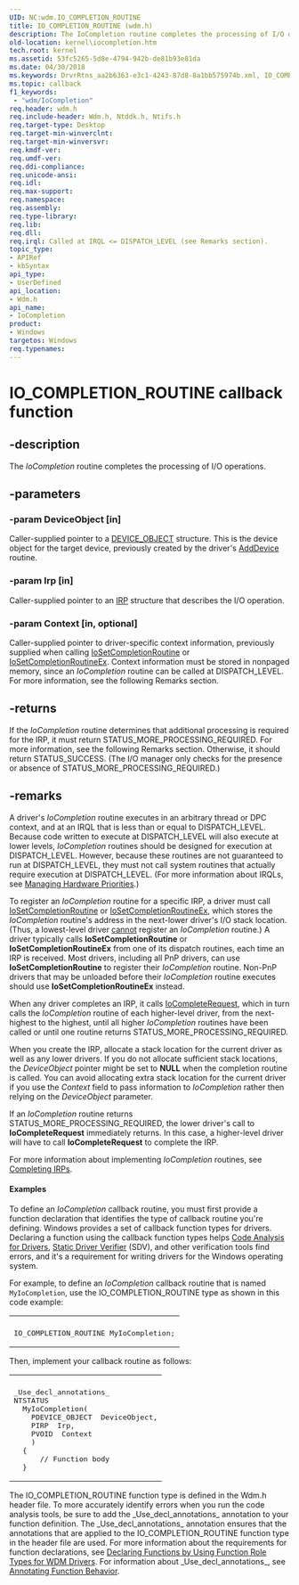 ```yaml
---
UID: NC:wdm.IO_COMPLETION_ROUTINE
title: IO_COMPLETION_ROUTINE (wdm.h)
description: The IoCompletion routine completes the processing of I/O operations.
old-location: kernel\iocompletion.htm
tech.root: kernel
ms.assetid: 53fc5265-5d8e-4794-942b-de81b93e81da
ms.date: 04/30/2018
ms.keywords: DrvrRtns_aa2b6363-e3c1-4243-87d8-8a1bb575974b.xml, IO_COMPLETION_ROUTINE, IoCompletion, IoCompletion routine [Kernel-Mode Driver Architecture], kernel.iocompletion, wdm/IoCompletion
ms.topic: callback
f1_keywords:
 - "wdm/IoCompletion"
req.header: wdm.h
req.include-header: Wdm.h, Ntddk.h, Ntifs.h
req.target-type: Desktop
req.target-min-winverclnt: 
req.target-min-winversvr: 
req.kmdf-ver: 
req.umdf-ver: 
req.ddi-compliance: 
req.unicode-ansi: 
req.idl: 
req.max-support: 
req.namespace: 
req.assembly: 
req.type-library: 
req.lib: 
req.dll: 
req.irql: Called at IRQL <= DISPATCH_LEVEL (see Remarks section).
topic_type:
- APIRef
- kbSyntax
api_type:
- UserDefined
api_location:
- Wdm.h
api_name:
- IoCompletion
product:
- Windows
targetos: Windows
req.typenames: 
---
```


# IO_COMPLETION_ROUTINE callback function


## -description


The <i>IoCompletion</i> routine completes the processing of I/O operations.


## -parameters




### -param DeviceObject [in]

Caller-supplied pointer to a <a href="https://docs.microsoft.com/windows-hardware/drivers/ddi/content/wdm/ns-wdm-_device_object">DEVICE_OBJECT</a> structure. This is the device object for the target device, previously created by the driver's <a href="https://docs.microsoft.com/windows-hardware/drivers/ddi/content/wdm/nc-wdm-driver_add_device">AddDevice</a> routine.


### -param Irp [in]

Caller-supplied pointer to an <a href="https://docs.microsoft.com/windows-hardware/drivers/ddi/content/wdm/ns-wdm-_irp">IRP</a> structure that describes the I/O operation.


### -param Context [in, optional]

Caller-supplied pointer to driver-specific context information, previously supplied when calling <a href="https://docs.microsoft.com/windows-hardware/drivers/ddi/content/wdm/nf-wdm-iosetcompletionroutine">IoSetCompletionRoutine</a> or <a href="https://docs.microsoft.com/windows-hardware/drivers/ddi/content/wdm/nf-wdm-iosetcompletionroutineex">IoSetCompletionRoutineEx</a>. Context information must be stored in nonpaged memory, since an <i>IoCompletion</i> routine can be called at DISPATCH_LEVEL. For more information, see the following Remarks section.


## -returns



If the <i>IoCompletion</i> routine determines that additional processing is required for the IRP, it must return STATUS_MORE_PROCESSING_REQUIRED. For more information, see the following Remarks section. Otherwise, it should return STATUS_SUCCESS. (The I/O manager only checks for the presence or absence of STATUS_MORE_PROCESSING_REQUIRED.)




## -remarks



A driver's <i>IoCompletion</i> routine executes in an arbitrary thread or DPC context, and at an IRQL that is less than or equal to DISPATCH_LEVEL. Because code written to execute at DISPATCH_LEVEL will also execute at lower levels, <i>IoCompletion</i> routines should be designed for execution at DISPATCH_LEVEL. However, because these routines are not guaranteed to run at DISPATCH_LEVEL, they must not call system routines that actually require execution at DISPATCH_LEVEL. (For more information about IRQLs, see <a href="https://docs.microsoft.com/windows-hardware/drivers/kernel/managing-hardware-priorities">Managing Hardware Priorities</a>.)

To register an <i>IoCompletion</i> routine for a specific IRP, a driver must call <a href="https://docs.microsoft.com/windows-hardware/drivers/ddi/content/wdm/nf-wdm-iosetcompletionroutine">IoSetCompletionRoutine</a> or <a href="https://docs.microsoft.com/windows-hardware/drivers/ddi/content/wdm/nf-wdm-iosetcompletionroutineex">IoSetCompletionRoutineEx</a>, which stores the <i>IoCompletion</i> routine's address in the next-lower driver's I/O stack location. (Thus, a lowest-level driver <u>cannot</u> register an <i>IoCompletion</i> routine.) A driver typically calls <b>IoSetCompletionRoutine</b> or <b>IoSetCompletionRoutineEx</b> from one of its dispatch routines, each time an IRP is received. Most drivers, including all PnP drivers, can use<b> IoSetCompletionRoutine</b> to register their <i>IoCompletion</i> routine. Non-PnP drivers that may be unloaded before their <i>IoCompletion</i> routine executes should use <b>IoSetCompletionRoutineEx</b> instead.

When any driver completes an IRP, it calls <a href="https://docs.microsoft.com/windows-hardware/drivers/ddi/content/wdm/nf-wdm-iocompleterequest">IoCompleteRequest</a>, which in turn calls the <i>IoCompletion</i> routine of each higher-level driver, from the next-highest to the highest, until all higher <i>IoCompletion</i> routines have been called or until one routine returns STATUS_MORE_PROCESSING_REQUIRED.

When you create the IRP, allocate a stack location for the current driver as well as any lower drivers. If you do not allocate sufficient stack locations, the <i>DeviceObject</i> pointer might be set to <b>NULL</b> when the completion routine is called. You can avoid allocating extra stack location for the current driver if you use the <i>Context</i> field to pass information to <i>IoCompletion</i> rather then relying on the <i>DeviceObject</i> parameter.

If an <i>IoCompletion</i> routine returns STATUS_MORE_PROCESSING_REQUIRED, the lower driver's call to <b>IoCompleteRequest</b> immediately returns. In this case, a higher-level driver will have to call <b>IoCompleteRequest</b> to complete the IRP.

For more information about implementing <i>IoCompletion</i> routines, see <a href="https://docs.microsoft.com/windows-hardware/drivers/kernel/completing-irps">Completing IRPs</a>.


#### Examples

To define an <i>IoCompletion</i> callback routine, you must first provide a function declaration that identifies the type of callback routine you're defining. Windows provides a set of callback function types for drivers. Declaring a function using the callback function types helps <a href="https://docs.microsoft.com/windows-hardware/drivers/devtest/code-analysis-for-drivers">Code Analysis for Drivers</a>, <a href="https://docs.microsoft.com/windows-hardware/drivers/devtest/static-driver-verifier">Static Driver Verifier</a> (SDV), and other verification tools find errors, and it's a requirement for writing drivers for the Windows operating system.

For example, to define an <i>IoCompletion</i> callback routine that is named <code>MyIoCompletion</code>, use the IO_COMPLETION_ROUTINE type as shown in this code example:

<div class="code"><span codelanguage=""><table>
<tr>
<th></th>
</tr>
<tr>
<td>
<pre>IO_COMPLETION_ROUTINE MyIoCompletion;</pre>
</td>
</tr>
</table></span></div>
Then, implement your callback routine as follows:

<div class="code"><span codelanguage=""><table>
<tr>
<th></th>
</tr>
<tr>
<td>
<pre>_Use_decl_annotations_
NTSTATUS
  MyIoCompletion(
    PDEVICE_OBJECT  DeviceObject,
    PIRP  Irp,
    PVOID  Context
    )
  {
      // Function body
  }</pre>
</td>
</tr>
</table></span></div>
The IO_COMPLETION_ROUTINE function type is defined in the Wdm.h header file. To more accurately identify errors when you run the code analysis tools, be sure to add the _Use_decl_annotations_ annotation to your function definition. The _Use_decl_annotations_ annotation ensures that the annotations that are applied to the IO_COMPLETION_ROUTINE function type in the header file are used. For more information about the requirements for function declarations, see <a href="https://docs.microsoft.com/windows-hardware/drivers/devtest/declaring-functions-using-function-role-types-for-wdm-drivers">Declaring Functions by Using Function Role Types for WDM Drivers</a>. For information about _Use_decl_annotations_, see <a href="https://go.microsoft.com/fwlink/p/?linkid=286697">Annotating Function Behavior</a>.

<div class="code"></div>


